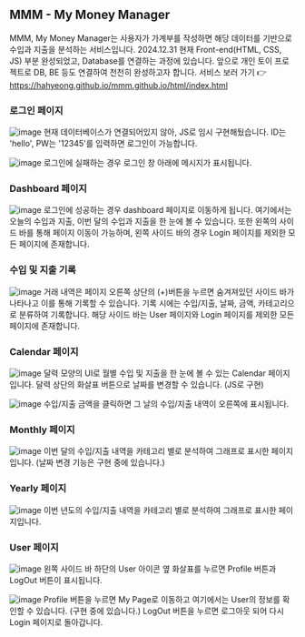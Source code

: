 ## MMM - My Money Manager
MMM, My Money Manager는 사용자가 가계부를 작성하면 해당 데이터를 기반으로 수입과 지출을 분석하는 서비스입니다.
2024.12.31 현재 Front-end(HTML, CSS, JS) 부분 완성되었고, Database를 연결하는 과정에 있습니다.
앞으로 개인 토이 프로젝트로 DB, BE 등도 연결하여 천천히 완성하고자 합니다.
서비스 보러 가기 👉 https://hahyeong.github.io/mmm.github.io/html/index.html

### 로그인 페이지 
![image](https://github.com/user-attachments/assets/3f3dd528-1b62-45c6-a338-a301d9c83e15)
현재 데이터베이스가 연결되어있지 않아, JS로 임시 구현해뒀습니다. ID는 'hello', PW는 '12345'를 입력하면 로그인이 가능합니다.

![image](https://github.com/user-attachments/assets/969189dc-24dd-41da-af7c-35e82e36a55b)
로그인에 실패하는 경우 로그인 창 아래에 메시지가 표시됩니다.

### Dashboard 페이지
![image](https://github.com/user-attachments/assets/a90e94ed-8a3c-46c0-8eff-d8f30c2a8b11)
로그인에 성공하는 경우 dashboard 페이지로 이동하게 됩니다. 여기에서는 오늘의 수입과 지출, 이번 달의 수입과 지출을 한 눈에 볼 수 있습니다.
또한 왼쪽의 사이드 바를 통해 페이지 이동이 가능하며, 왼쪽 사이드 바의 경우 Login 페이지를 제외한 모든 페이지에 존재합니다.

### 수입 및 지출 기록
![image](https://github.com/user-attachments/assets/e5780fb7-8555-4e8d-8216-0afc0764c65c)
거래 내역은 페이지 오른쪽 상단의 (+)버튼을 누르면 숨겨져있던 사이드 바가 나타나고 이를 통해 기록할 수 있습니다.
기록 시에는 수입/지출, 날짜, 금액, 카테고리으로 분류하여 기록합니다.
해당 사이드 바는 User 페이지와 Login 페이지를 제외한 모든 페이지에 존재합니다.

### Calendar 페이지
![image](https://github.com/user-attachments/assets/073a1c30-51cb-41c4-be1b-da323ced23dc)
달력 모양의 UI로 월별 수입 및 지출을 한 눈에 볼 수 있는 Calendar 페이지입니다. 
달력 상단의 화살표 버튼으로 날짜를 변경할 수 있습니다. (JS로 구현)

![image](https://github.com/user-attachments/assets/0ddfa91e-ae0d-45f8-9479-b141efeda9d7)
수입/지출 금액을 클릭하면 그 날의 수입/지출 내역이 오른쪽에 표시됩니다.

### Monthly 페이지
![image](https://github.com/user-attachments/assets/b1126ea5-1f06-4ddb-90ad-ac03abf850f2)
이번 달의 수입/지출 내역을 카테고리 별로 분석하여 그래프로 표시한 페이지입니다. 
(날짜 변경 기능은 구현 중에 있습니다.)

### Yearly 페이지
![image](https://github.com/user-attachments/assets/bff9ad24-5494-4096-ae6a-32baccc136bf)
이번 년도의 수입/지출 내역을 카테고리 별로 분석하여 그래프로 표시한 페이지입니다.

### User 페이지
![image](https://github.com/user-attachments/assets/c2e1d947-cbcd-4b8e-bc9b-0d927f14db96)
왼쪽 사이드 바 하단의 User 아이콘 옆 화살표를 누르면 Profile 버튼과 LogOut 버튼이 표시됩니다.

![image](https://github.com/user-attachments/assets/56678244-9ece-4c24-9fa1-355d71150417)
Profile 버튼을 누르면 My Page로 이동하고 여기에서는 User의 정보를 확인할 수 있습니다. (구현 중에 있습니다.)
LogOut 버튼을 누르면 로그아웃 되어 다시 Login 페이지로 돌아갑니다.
